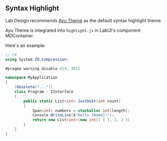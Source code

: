 ## Syntax Highlight

Lab Design recommends [Ayu Theme](https://github.com/ayu-theme/ayu-colors) as the default syntax highlight theme.

Ayu Theme is integrated into `highlight.js` in LabUI's component MDContainer.

Here's an example:

```csharp
// C#
using System.IO.Compression;

#pragma warning disable 414, 3021

namespace MyApplication
{
    [Obsolete("...")]
    class Program : IInterface
    {
        public static List<int> JustDoIt(int count)
        {
            Span<int> numbers = stackalloc int[length];
            Console.WriteLine($"Hello {Name}!");
            return new List<int>(new int[] { 1, 2, 3 })
        }
    }
}
```
